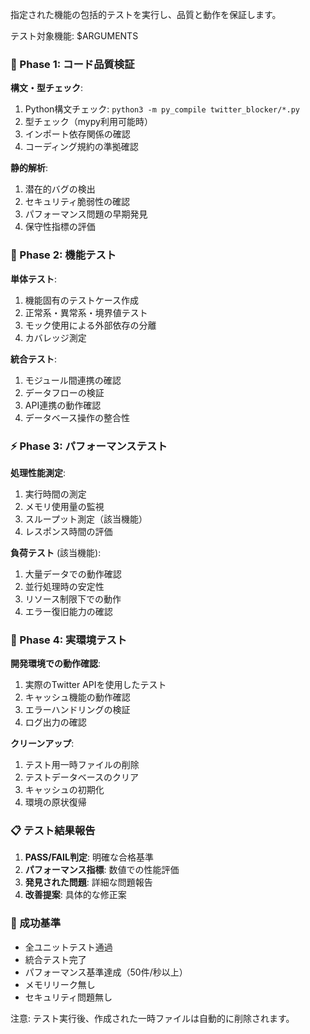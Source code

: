 指定された機能の包括的テストを実行し、品質と動作を保証します。

テスト対象機能: $ARGUMENTS

### 🧪 Phase 1: コード品質検証
**構文・型チェック**:
1. Python構文チェック: `python3 -m py_compile twitter_blocker/*.py`
2. 型チェック（mypy利用可能時）
3. インポート依存関係の確認
4. コーディング規約の準拠確認

**静的解析**:
1. 潜在的バグの検出
2. セキュリティ脆弱性の確認
3. パフォーマンス問題の早期発見
4. 保守性指標の評価

### 🎯 Phase 2: 機能テスト
**単体テスト**:
1. 機能固有のテストケース作成
2. 正常系・異常系・境界値テスト
3. モック使用による外部依存の分離
4. カバレッジ測定

**統合テスト**:
1. モジュール間連携の確認
2. データフローの検証
3. API連携の動作確認
4. データベース操作の整合性

### ⚡ Phase 3: パフォーマンステスト
**処理性能測定**:
1. 実行時間の測定
2. メモリ使用量の監視
3. スループット測定（該当機能）
4. レスポンス時間の評価

**負荷テスト** (該当機能):
1. 大量データでの動作確認
2. 並行処理時の安定性
3. リソース制限下での動作
4. エラー復旧能力の確認

### 🔧 Phase 4: 実環境テスト
**開発環境での動作確認**:
1. 実際のTwitter APIを使用したテスト
2. キャッシュ機能の動作確認
3. エラーハンドリングの検証
4. ログ出力の確認

**クリーンアップ**:
1. テスト用一時ファイルの削除
2. テストデータベースのクリア
3. キャッシュの初期化
4. 環境の原状復帰

### 📋 テスト結果報告
1. **PASS/FAIL判定**: 明確な合格基準
2. **パフォーマンス指標**: 数値での性能評価
3. **発見された問題**: 詳細な問題報告
4. **改善提案**: 具体的な修正案

### 🎯 成功基準
- 全ユニットテスト通過
- 統合テスト完了
- パフォーマンス基準達成（50件/秒以上）
- メモリリーク無し
- セキュリティ問題無し

注意: テスト実行後、作成された一時ファイルは自動的に削除されます。